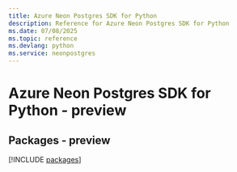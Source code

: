 ```yaml
---
title: Azure Neon Postgres SDK for Python
description: Reference for Azure Neon Postgres SDK for Python
ms.date: 07/08/2025
ms.topic: reference
ms.devlang: python
ms.service: neonpostgres
---
```

# Azure Neon Postgres SDK for Python - preview
## Packages - preview
[!INCLUDE [packages](neon-postgres-index.md)]